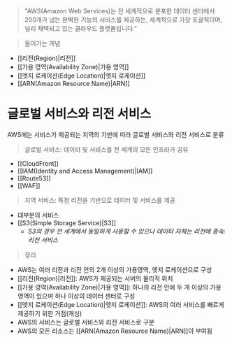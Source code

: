 > "AWS(Amazon Web Services)는 전 세계적으로 분포한 데이터 센터에서 200개가 넘는 완벽한 기능의 서비스를 제공하는, 세계적으로 가장 포괄적이며, 널리 채택되고 있는 클라우드 플랫폼입니다."

> 들어가는 개념

- [[리전(Region)|리전]]
- [[가용 영역(Availability Zone)|가용 영역]]
- [[엣지 로케이션(Edge Location)|엣지 로케이션]]
- [[ARN(Amazon Resource Name)|ARN]]
# 글로벌 서비스와 리전 서비스

AWS에는 서비스가 제공되는 지역의 기반에 따라 글로벌 서비스와 리전 서비스로 분류

> 글로벌 서비스: 데이터 및 서비스를 전 세계의 모든 인프라가 공유

- [[CloudFront]]
- [[IAM(Identity and Access Management)|IAM]]
- [[Route53]]
- [[WAF]]

> 지역 서비스: 특정 리전을 기반으로 데이터 및 서비스를 제공

- 대부분의 서비스
- [[S3(Simple Storage Service)|S3]]
	- *S3의 경우 전 세계에서 동일하게 사용할 수 있으나 데이터 자체는 리전에 종속: 리전 서비스*

> 정리

- AWS는 여러 리전과 리전 안의 2개 이상의 가용영역, 엣지 로케이션으로 구성
- [[리전(Region)|리전]]: AWS가 제공되는 서버의 물리적 위치
- [[가용 영역(Availability Zone)|가용 영역]]: 하나의 리전 안에 두 개 이상의 가용 영역이 있으며 하나 이상의 데이터 센터로 구성
- [[엣지 로케이션(Edge Location)|엣지 로케이션]]: AWS의 여러 서비스를 빠르게 제공하기 위한 거점(캐싱)
- AWS의 서비스는 글로벌 서비스와 리전 서비스로 구분
- AWS의 모든 리소스는 [[ARN(Amazon Resource Name)|ARN]]이 부여됨